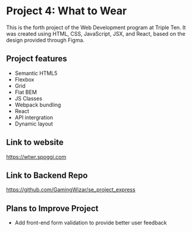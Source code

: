# Project 4: What to Wear

This is the forth project of the Web Development program at Triple Ten. It was created using HTML, CSS, JavaScript, JSX, and React, based on the design provided through Figma.

## Project features

- Semantic HTML5
- Flexbox
- Grid
- Flat BEM
- JS Classes
- Webpack bundling
- React
- API intergration
- Dynamic layout

## Link to website

https://wtwr.spoggi.com

## Link to Backend Repo

https://github.com/GamingWizar/se_project_express

## Plans to Improve Project

- Add front-end form validation to provide better user feedback
